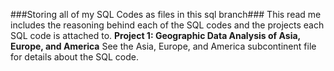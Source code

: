 ###Storing all of my SQL Codes as files in this sql branch###
This read me includes the reasoning behind each of the SQL codes and the projects each SQL code is attached to.
**Project 1: Geographic Data Analysis of Asia, Europe, and America**
See the Asia, Europe, and America subcontinent file for details about the SQL code.
